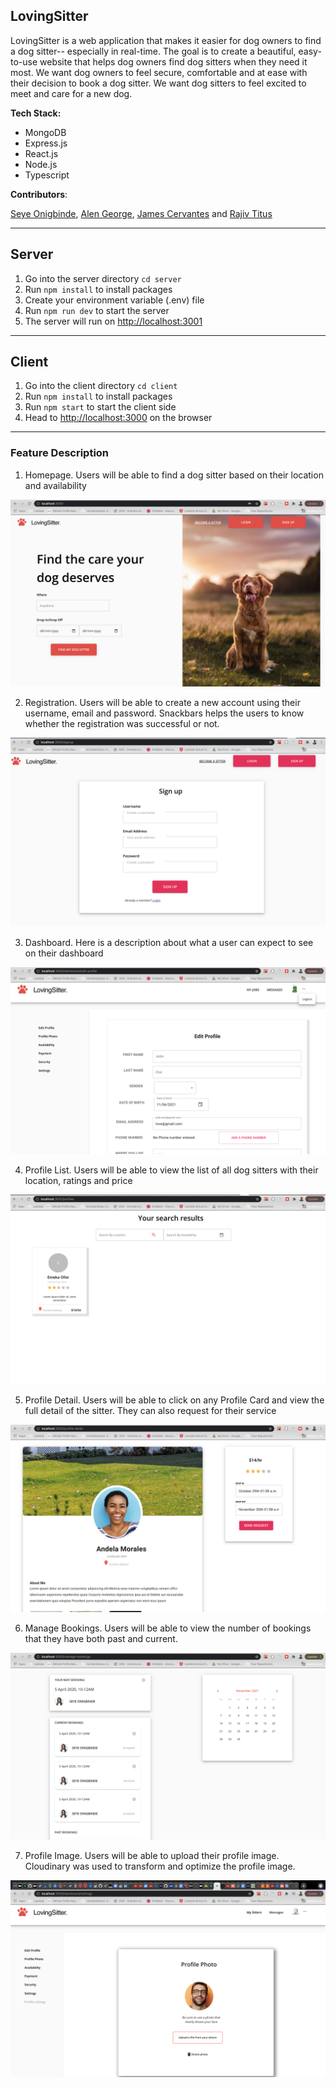 ## LovingSitter

LovingSitter is a web application that makes it easier for dog owners to find a dog sitter-- especially in real-time. The goal is to create a beautiful, easy-to-use website that helps dog owners find dog sitters when they need it most. We want dog owners to feel secure, comfortable and at ease with their decision to book a dog sitter. We want dog sitters to feel excited to meet and care for a new dog.

**Tech Stack:** 

- MongoDB 
- Express.js
- React.js 
- Node.js
- Typescript

**Contributors**:

[Seye Onigbinde](https://github.com/seyeonigbinde), [Alen George](https://github.com/Zorba11), [James Cervantes](https://github.com/jamescervantes831) and [Rajiv Titus](https://github.com/rajivtitus)

---

## Server

1. Go into the server directory `cd server`
2. Run `npm install` to install packages
3. Create your environment variable (.env) file
4. Run `npm run dev` to start the server
5. The server will run on [http://localhost:3001](http://localhost:3001)

---

## Client

1. Go into the client directory `cd client`
2. Run `npm install` to install packages
3. Run `npm start` to start the client side
4. Head to [http://localhost:3000](http://localhost:3000) on the browser

---

### Feature Description

1. Homepage. Users will be able to find a dog sitter based on their location and availability

![Homepage](demo/images/homepage.png)

2. Registration. Users will be able to create a new account using their username, email and password. Snackbars helps the users to know whether the registration was successful or not.

![Signup](demo/images/signup.png)

3. Dashboard. Here is a description about what a user can expect to see on their dashboard

![Dashboard](demo/images/dashboard.png)

4. Profile List. Users will be able to view the list of all dog sitters with their location, ratings and price

![Profile List](demo/images/profilelist.png)

5. Profile Detail. Users will be able to click on any Profile Card and view the full detail of the sitter. They can also request for their service

![Profile Detail](demo/images/profiledetail.png)

6. Manage Bookings. Users will be able to view the number of bookings that they have both past and current.

![Manage Bookings](demo/images/bookings.png)

7. Profile Image. Users will be able to upload their profile image. Cloudinary was used to transform and optimize the profile image.

![Profile Image](demo/images/profileimage.png)